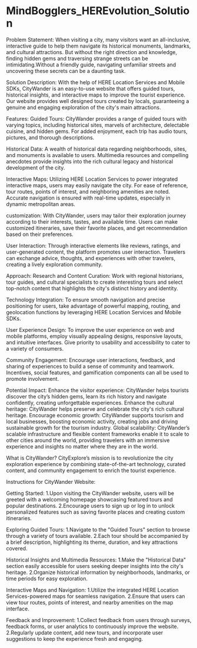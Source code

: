# MindBogglers_HEREvolution_Solution
Problem Statement:
When visiting a city, many visitors want an all-inclusive, interactive guide to help them navigate its historical monuments, landmarks, and cultural attractions. But without the right direction and knowledge, finding hidden gems and traversing strange streets can be intimidating.Without a friendly guide, navigating unfamiliar streets and uncovering these secrets can be a daunting task.

Solution Description:
With the help of HERE Location Services and Mobile SDKs, CityWander is an easy-to-use website  that offers guided tours, historical insights, and interactive maps to improve the tourist experience. Our website provides well designed tours created by locals, guaranteeing a genuine and engaging exploration of the city's main attractions.

Features:
Guided Tours: CityWander provides a range of guided tours with varying topics, including historical sites, marvels of architecture, delectable cuisine, and hidden gems. For added enjoyment, each trip has audio tours, pictures, and thorough descriptions.

Historical Data: A wealth of historical data regarding neighborhoods, sites, and monuments is available to users. Multimedia resources and compelling anecdotes provide insights into the rich cultural legacy and historical development of the city.

Interactive Maps: Utilizing HERE Location Services to power integrated interactive maps, users may easily navigate the city. For ease of reference, tour routes, points of interest, and neighboring amenities are noted. Accurate navigation is ensured with real-time updates, especially in dynamic metropolitan areas.

customization: With CityWander, users may tailor their exploration journey according to their interests, tastes, and available time. Users can make customized itineraries, save their favorite places, and get recommendation based on their preferences.

User Interaction: Through interactive elements like reviews, ratings, and user-generated content, the platform promotes user interaction. Travelers can exchange advice, thoughts, and experiences with other travelers, creating a lively exploration community.

Approach:
Research and Content Curation: Work with regional historians, tour guides, and cultural specialists to create interesting tours and select top-notch content that highlights the city's distinct history and identity.

Technology Integration: To ensure smooth navigation and precise positioning for users, take advantage of powerful mapping, routing, and geolocation functions by leveraging HERE Location Services and Mobile SDKs.

User Experience Design: To improve the user experience on web and mobile platforms, employ visually appealing designs, responsive layouts, and intuitive interfaces. Give priority to usability and accessibility to cater to a variety of consumers.

Community Engagement: Encourage user interactions, feedback, and sharing of experiences to build a sense of community and teamwork. Incentives, social features, and gamification components can all be used to promote involvement.

Potential Impact:
Enhance the visitor experience: CityWander helps tourists discover the city’s hidden gems, learn its rich history and navigate confidently, creating unforgettable experiences.
Enhance the cultural heritage: CityWander helps preserve and celebrate the city's rich cultural heritage.
Encourage economic growth: CityWander supports tourism and local businesses, boosting economic activity, creating jobs and driving sustainable growth for the tourism industry.
Global scalability: CityWander’s scalable infrastructure and flexible content frameworks enable it to scale to other cities around the world, providing travelers with an immersive experience and insights no matter where they are in the world.

What is CityWander?
CityExplore’s mission is to revolutionize the city exploration experience by combining state-of-the-art technology, curated content, and community engagement to enrich the tourist experience.

Instructions for CityWander Website:

Getting Started:
1.Upon visiting the CityWander website, users will be greeted with a welcoming homepage showcasing featured tours and popular destinations.
2.Encourage users to sign up or log in to unlock personalized features such as saving favorite places and creating custom itineraries.

Exploring Guided Tours:
1.Navigate to the "Guided Tours" section to browse through a variety of tours available.
2.Each tour should be accompanied by a brief description, highlighting its theme, duration, and key attractions covered.

Historical Insights and Multimedia Resources:
1.Make the "Historical Data" section easily accessible for users seeking deeper insights into the city's heritage.
2.Organize historical information by neighborhoods, landmarks, or time periods for easy exploration.

Interactive Maps and Navigation:
1.Utilize the integrated HERE Location Services-powered maps for seamless navigation.
2.Ensure that users can view tour routes, points of interest, and nearby amenities on the map interface.

Feedback and Improvement:
1.Collect feedback from users through surveys, feedback forms, or user analytics to continuously improve the website.
2.Regularly update content, add new tours, and incorporate user suggestions to keep the experience fresh and engaging.
